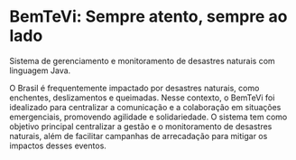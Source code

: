 # BemTeVi: Sempre atento, sempre ao lado

Sistema de gerenciamento e monitoramento de desastres naturais com linguagem Java.

O Brasil é frequentemente impactado por desastres naturais, como enchentes, deslizamentos e queimadas. Nesse contexto, o BemTeVi foi idealizado para centralizar a comunicação e a colaboração em situações emergenciais, promovendo agilidade e solidariedade. O sistema tem como objetivo principal centralizar a gestão e o monitoramento de desastres naturais, além de facilitar campanhas de arrecadação para mitigar os impactos desses eventos.



